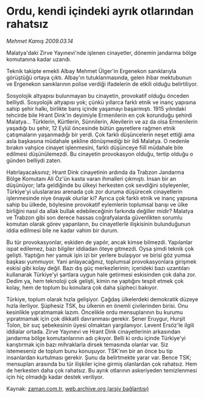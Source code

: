 # Ordu, kendi içindeki ayrık otlarından rahatsız

*Mehmet Kamış 2009.03.14*

<tr><td class="metin" colspan="2" style="padding-top: 20px; padding-left: 5px; padding-right: 10px;">Malatya'daki Zirve Yayınevi'nde işlenen cinayetler, dönemin jandarma bölge komutanına kadar uzandı.</td></tr><tr><td class="metin" colspan="2" style="padding-top: 20px; padding-left: 5px; padding-right: 10px;"><p>Teknik takipte emekli Albay Mehmet Ülger'in Ergenekon sanıklarıyla görüştüğü ortaya çıktı. Albay'ın tutuklanmasında, gelen ihbar mektubunun ve Ergenekon sanıklarının polise verdiği ifadelerin de etkili olduğu belirtiliyor.
<p>Sosyolojik altyapısı bulunmayan bu cinayetin, provokatif olduğu önceden belliydi. Sosyolojik altyapısı yok; çünkü yıllarca farklı etnik ve inanç yapısına sahip şehir halkı, birlikte barış içinde yaşamayı başarmıştı. 1915 yılındaki tehcirde bile Hrant Dink'in deyimiyle Ermenilerin en çok korunduğu şehirdi Malatya... Türklerin, Kürtlerin, Sünnilerin, Alevilerin ve az da olsa Ermenilerin yaşadığı bu şehir, 12 Eylül öncesinde bütün gayretlere rağmen etnik çatışmaların yaşanmadığı bir yerdi. Çok farklı düşüncelerin neşet ettiği ama asla başkasına müdahale şekline dönüşmediği bir ildi Malatya. O nedenle bırakın vahşice cinayet işlenmesini, farklı düşünceye fiilî müdahale bile edilmesi düşünülemezdi. Bu cinayetin provokasyon olduğu, tertip olduğu o günden belliydi zaten.
<p>Hatırlayacaksınız; Hrant Dink cinayetinin ardında da Trabzon Jandarma Bölge Komutanı Ali Öz'ün kasta varan ihmalleri çıkmıştı. İnsan bir an düşünüyor; lafa geldiğinde bu ülkeyi herkesten çok sevdiğini söyleyenler, Türkiye'yi uluslararası arenada çok zor duruma düşürecek cinayetlerin işlenmesinde niye önayak olurlar ki? Ayrıca çok farklı etnik ve inanç yapısına sahip bu ülkede, böylesine provokatif eylemlerin toplumsal barışı ve ülke birliğini nasıl da allak bullak edebileceğinin farkında değiller midir? Malatya ve Trabzon gibi son derece hassas coğrafyalarda güvenlikten sorumlu komutan olarak görev yapanların, bu cinayetlerle ilişkisinin bulunduğunun iddia edilmesi bile ne kadar vahim bir durum.
<p>Bu tür provokasyonlar, eskiden de yapılır, ancak kimse bilmezdi. Yapılanlar ispat edilemez, bazı bilgiler iddiadan öteye gitmezdi. Oysa şimdi teknik çok gelişti. Yaptığın her yamuk işin izi bir yerlere bulaşıyor ve birisi göz yumsa başkası yummuyor. Yani anlayacağınız, toplumsal provokasyonlara girişmek eskisi gibi kolay değil. Bazı dış güç merkezlerinin; içerideki bazı uzantıları kullanarak Türkiye'yi şartlara uygun hale getirmesi eskisinden çok daha zor. Dedim ya, hem teknoloji çok gelişti, kimin ne yaptığını tespit etmek çok kolay, hem de toplum bu konulara çok daha şüpheci bakıyor.
<p>Türkiye, toplum olarak hızla gelişiyor. Çağdaş ülkelerdeki demokratik düzeye hızla ilerliyor. Şüphesiz TSK, bu ülkenin en önemli çivilerinden birisi. Onu kesinlikle yıpratmamak lazım. Öncelikle ordu mensuplarının bu kurumu yıpratmamak için çok dikkatli davranması gerekir. Şener Eruygur, Hurşit Tolon, bir suç şebekesinin üyesi olmaktan yargılanıyor. Levent Ersöz'le ilgili iddialar ortada. Zirve Yayınevi ve Hrant Dink cinayetlerinin arkasından jandarma bölge komutanlarının adı çıkıyor. Belli ki ordu içinde Türkiye'yi karıştırmak için bazı mihraklarla dirsek temasında olanlar var. Siz istemeseniz de toplum bunu konuşuyor. TSK'nın bir an önce bu tip insanlardan kurtulması gerekir. Şunu da belirtmekte yarar var. Bence TSK; mensupları arasında bu tür ilişkiler içine girmiş olanlardan çok rahatsız. Hem de herkesten daha çok rahatsız. Bu ayrık otlarının askeriyeden temizlenmesi için hiç olmadığı kadar destek veriliyor.<br/></p></p></p></p></p></td></tr>

Kaynak: [zaman.com.tr](http://zaman.com.tr/yazar.do?yazino=825147), [web.archive.org (arşiv bağlantısı)](http://web.archive.org/web/20090318023021/http://www.zaman.com.tr:80/yazar.do?yazino=825147)
